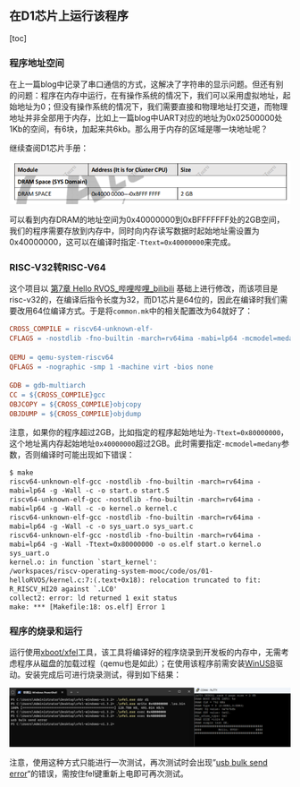 ## 在D1芯片上运行该程序

[toc]

### 程序地址空间

在上一篇blog中记录了串口通信的方式，这解决了字符串的显示问题。但还有别的问题：程序在内存中运行，在有操作系统的情况下，我们可以采用虚拟地址，起始地址为0；但没有操作系统的情况下，我们需要直接和物理地址打交道，而物理地址并非全部用于内存，比如上一篇blog中UART对应的地址为0x02500000处1Kb的空间，有6块，加起来共6kb。那么用于内存的区域是哪一块地址呢？

继续查阅D1芯片手册：

<img src="img/image-20231029101519095.png" alt="image-20231029101519095" style="zoom:67%;" />

可以看到内存DRAM的地址空间为0x40000000到0xBFFFFFFF处的2GB空间，我们的程序需要存放到内存中，同时向内存读写数据时起始地址需设置为0x40000000，这可以在编译时指定`-Ttext=0x40000000`来完成。

### RISC-V32转RISC-V64

这个项目以 [第7章 Hello RVOS_哔哩哔哩_bilibili](https://www.bilibili.com/video/BV1Q5411w7z5/?p=16&vd_source=d7b8f428791733397f523f73270a2c9b) 基础上进行修改，而该项目是risc-v32的，在编译后指令长度为32，而D1芯片是64位的，因此在编译时我们需要改用64位编译方式。于是将`common.mk`中的相关配置改为64就好了：

```makefile
CROSS_COMPILE = riscv64-unknown-elf-
CFLAGS = -nostdlib -fno-builtin -march=rv64ima -mabi=lp64 -mcmodel=medany -g -Wall

QEMU = qemu-system-riscv64
QFLAGS = -nographic -smp 1 -machine virt -bios none

GDB = gdb-multiarch
CC = ${CROSS_COMPILE}gcc
OBJCOPY = ${CROSS_COMPILE}objcopy
OBJDUMP = ${CROSS_COMPILE}objdump
```

注意，如果你的程序超过2GB，比如指定的程序起始地址为`-Ttext=0x80000000`，这个地址离内存起始地址`0x40000000`超过2GB。此时需要指定`-mcmodel=medany`参数，否则编译时可能出现如下错误：

```console
$ make 
riscv64-unknown-elf-gcc -nostdlib -fno-builtin -march=rv64ima -mabi=lp64 -g -Wall -c -o start.o start.S
riscv64-unknown-elf-gcc -nostdlib -fno-builtin -march=rv64ima -mabi=lp64 -g -Wall -c -o kernel.o kernel.c
riscv64-unknown-elf-gcc -nostdlib -fno-builtin -march=rv64ima -mabi=lp64 -g -Wall -c -o sys_uart.o sys_uart.c
riscv64-unknown-elf-gcc -nostdlib -fno-builtin -march=rv64ima -mabi=lp64 -g -Wall -Ttext=0x80000000 -o os.elf start.o kernel.o sys_uart.o
kernel.o: in function `start_kernel':
/workspaces/riscv-operating-system-mooc/code/os/01-helloRVOS/kernel.c:7:(.text+0x18): relocation truncated to fit: R_RISCV_HI20 against `.LC0'
collect2: error: ld returned 1 exit status
make: *** [Makefile:18: os.elf] Error 1
```

### 程序的烧录和运行

运行使用[xboot/xfel](https://github.com/xboot/xfel/tree/master)工具，该工具将编译好的程序烧录到开发板的内存中，无需考虑程序从磁盘的加载过程（qemu也是如此）；在使用该程序前需安装[WinUSB]((https://zadig.akeo.ie/))驱动。安装完成后可进行烧录测试，得到如下结果：

![image-20231027163328485](../img/README/image-20231027163328485.png)

注意，使用这种方式只能进行一次测试，再次测试时会出现”[usb bulk send error](https://github.com/xboot/xfel/issues/56#issuecomment-1782238115)“的错误，需按住fel键重新上电即可再次测试。





